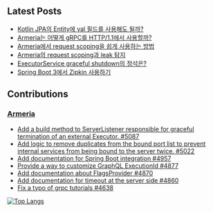 <!--
**tomatophobia/tomatophobia** is a ✨ _special_ ✨ repository because its `README.md` (this file) appears on your GitHub profile.

Here are some ideas to get you started:

- 🔭 I’m currently working on ...
- 🌱 I’m currently learning ...
- 👯 I’m looking to collaborate on ...
- 🤔 I’m looking for help with ...
- 💬 Ask me about ...
- 📫 How to reach me: ...
- 😄 Pronouns: ...
- ⚡ Fun fact: ...
-->

## Latest Posts
- [Kotlin JPA의 Entity에 val 필드를 사용해도 될까?](https://easywritten.com/post/is-it-okay-to-use-a-val-field-in-a-kotlin-jpa-entity/)
- [Armeria는 어떻게 gRPC를 HTTP/1.1에서 사용할까?](https://easywritten.com/post/how-does-armeria-use-grpc-over-http-1/)
- [Armeria에서 request scoping을 쉽게 사용하는 방법](https://easywritten.com/post/an-easy-way-to-use-request-scoping-in-armeria/)
- [Armeria의 request scoping과 leak 탐지](https://easywritten.com/post/request-scoping-of-armeria/)
- [ExecutorService graceful shutdown의 정석은?](https://easywritten.com/post/best-way-to-shutdown-executor-service-in-java/)
- [Spring Boot 3에서 Zipkin 사용하기](https://easywritten.com/post/using-spring-boot-3-with-zipkin/)

## Contributions
### [Armeria](https://github.com/line/armeria)
- [Add a build method to ServerListener responsible for graceful termination of an external Executor. #5087](https://github.com/line/armeria/pull/5087)
- [Add logic to remove duplicates from the bound port list to prevent internal services from being bound to the server twice. #5022](https://github.com/line/armeria/pull/5022)
- [Add documentation for Spring Boot integration #4957](https://github.com/line/armeria/pull/4957)
- [Provide a way to customize GraphQL ExecutionId #4877](https://github.com/line/armeria/pull/4877)
- [Add documentation about FlagsProvider #4870](https://github.com/line/armeria/pull/4870)
- [Add documentation for timeout at the server side #4860](https://github.com/line/armeria/pull/4860)
- [Fix a typo of grpc tutorials #4638](https://github.com/line/armeria/pull/4638)

[![Top Langs](https://github-readme-stats.vercel.app/api/top-langs/?username=tomatophobia&layout=compact)](https://github.com/tomatophobia/github-readme-stats)
